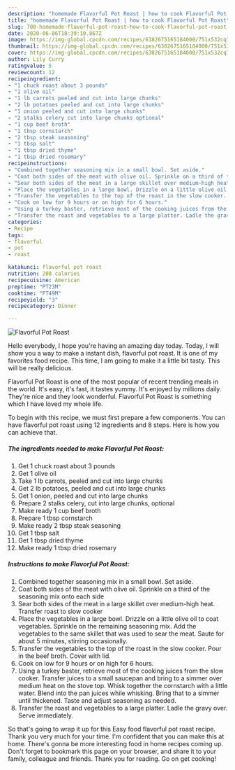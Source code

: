 ```yaml
---
description: "homemade Flavorful Pot Roast | how to cook Flavorful Pot Roast"
title: "homemade Flavorful Pot Roast | how to cook Flavorful Pot Roast"
slug: 700-homemade-flavorful-pot-roast-how-to-cook-flavorful-pot-roast
date: 2020-06-06T18:39:10.867Z
image: https://img-global.cpcdn.com/recipes/6382675165184000/751x532cq70/flavorful-pot-roast-recipe-main-photo.jpg
thumbnail: https://img-global.cpcdn.com/recipes/6382675165184000/751x532cq70/flavorful-pot-roast-recipe-main-photo.jpg
cover: https://img-global.cpcdn.com/recipes/6382675165184000/751x532cq70/flavorful-pot-roast-recipe-main-photo.jpg
author: Lily Curry
ratingvalue: 5
reviewcount: 12
recipeingredient:
- "1 chuck roast about 3 pounds"
- "1 olive oil"
- "1 lb carrots peeled and cut into large chunks"
- "2 lb potatoes peeled and cut into large chunks"
- "1 onion peeled and cut into large chunks"
- "2 stalks celery cut into large chunks optional"
- "1 cup beef broth"
- "1 tbsp cornstarch"
- "2 tbsp steak seasoning"
- "1 tbsp salt"
- "1 tbsp dried thyme"
- "1 tbsp dried rosemary"
recipeinstructions:
- "Combined together seasoning mix in a small bowl. Set aside."
- "Coat both sides of the meat with olive oil. Sprinkle on a third of the seasoning mix onto each side"
- "Sear both sides of the meat in a large skillet over medium-high heat. Transfer roast to slow cooker"
- "Place the vegetables in a large bowl. Drizzle on a little olive oil to coat vegetables. Sprinkle on the remaining seasoning mix. Add the vegetables to the same skillet that was used to sear the meat. Saute for about 5 minutes, stirring occasionally."
- "Transfer the vegetables to the top of the roast in the slow cooker. Pour in the beef broth. Cover with lid."
- "Cook on low for 9 hours or on high for 6 hours."
- "Using a turkey baster, retrieve most of the cooking juices from the slow cooker. Transfer juices to a small saucepan and bring to a simmer over medium heat on the stove top. Whisk together the cornstarch with a little water. Blend into the pan juices while whisking. Bring that to a simmer until thickened. Taste and adjust seasoning as needed."
- "Transfer the roast and vegetables to a large platter. Ladle the gravy over. Serve immediately."
categories:
- Recipe
tags:
- flavorful
- pot
- roast

katakunci: flavorful pot roast 
nutrition: 208 calories
recipecuisine: American
preptime: "PT23M"
cooktime: "PT49M"
recipeyield: "3"
recipecategory: Dinner

---
```



![Flavorful Pot Roast](https://img-global.cpcdn.com/recipes/6382675165184000/751x532cq70/flavorful-pot-roast-recipe-main-photo.jpg)

Hello everybody, I hope you're having an amazing day today. Today, I will show you a way to make a instant dish, flavorful pot roast. It is one of my favorites food recipe. This time, I am going to make it a little bit tasty. This will be really delicious.



Flavorful Pot Roast is one of the most popular of recent trending meals in the world. It's easy, it's fast, it tastes yummy. It's enjoyed by millions daily. They're nice and they look wonderful. Flavorful Pot Roast is something which I have loved my whole life.


To begin with this recipe, we must first prepare a few components. You can have flavorful pot roast using 12 ingredients and 8 steps. Here is how you can achieve that.

<!--inarticleads1-->

##### The ingredients needed to make Flavorful Pot Roast:

1. Get 1 chuck roast about 3 pounds
1. Get 1 olive oil
1. Take 1 lb carrots, peeled and cut into large chunks
1. Get 2 lb potatoes, peeled and cut into large chunks
1. Get 1 onion, peeled and cut into large chunks
1. Prepare 2 stalks celery, cut into large chunks, optional
1. Make ready 1 cup beef broth
1. Prepare 1 tbsp cornstarch
1. Make ready 2 tbsp steak seasoning
1. Get 1 tbsp salt
1. Get 1 tbsp dried thyme
1. Make ready 1 tbsp dried rosemary




<!--inarticleads2-->

##### Instructions to make Flavorful Pot Roast:

1. Combined together seasoning mix in a small bowl. Set aside.
1. Coat both sides of the meat with olive oil. Sprinkle on a third of the seasoning mix onto each side
1. Sear both sides of the meat in a large skillet over medium-high heat. Transfer roast to slow cooker
1. Place the vegetables in a large bowl. Drizzle on a little olive oil to coat vegetables. Sprinkle on the remaining seasoning mix. Add the vegetables to the same skillet that was used to sear the meat. Saute for about 5 minutes, stirring occasionally.
1. Transfer the vegetables to the top of the roast in the slow cooker. Pour in the beef broth. Cover with lid.
1. Cook on low for 9 hours or on high for 6 hours.
1. Using a turkey baster, retrieve most of the cooking juices from the slow cooker. Transfer juices to a small saucepan and bring to a simmer over medium heat on the stove top. Whisk together the cornstarch with a little water. Blend into the pan juices while whisking. Bring that to a simmer until thickened. Taste and adjust seasoning as needed.
1. Transfer the roast and vegetables to a large platter. Ladle the gravy over. Serve immediately.




So that's going to wrap it up for this Easy food flavorful pot roast recipe. Thank you very much for your time. I'm confident that you can make this at home. There's gonna be more interesting food in home recipes coming up. Don't forget to bookmark this page on your browser, and share it to your family, colleague and friends. Thank you for reading. Go on get cooking!
